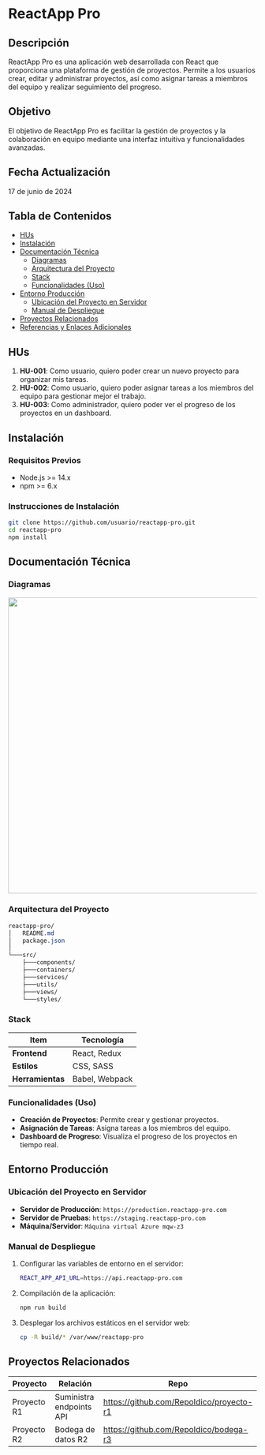 # ReactApp Pro

## Descripción
ReactApp Pro es una aplicación web desarrollada con React que proporciona una plataforma de gestión de proyectos. Permite a los usuarios crear, editar y administrar proyectos, así como asignar tareas a miembros del equipo y realizar seguimiento del progreso.

## Objetivo
El objetivo de ReactApp Pro es facilitar la gestión de proyectos y la colaboración en equipo mediante una interfaz intuitiva y funcionalidades avanzadas.

## Fecha Actualización
17 de junio de 2024

## Tabla de Contenidos
- [HUs](#hus)
- [Instalación](#instalación)
- [Documentación Técnica](#documentación-técnica)
  - [Diagramas](#diagramas)
  - [Arquitectura del Proyecto](#arquitectura-del-proyecto)
  - [Stack](#stack)
  - [Funcionalidades (Uso)](#funcionalidades-uso)
- [Entorno Producción](#entorno-producción)
  - [Ubicación del Proyecto en Servidor](#ubicación-del-proyecto-en-servidor)
  - [Manual de Despliegue](#manual-de-despliegue)
- [Proyectos Relacionados](#proyectos-relacionados)
- [Referencias y Enlaces Adicionales](#referencias-y-enlaces-adicionales)

## HUs
1. **HU-001**: Como usuario, quiero poder crear un nuevo proyecto para organizar mis tareas.
2. **HU-002**: Como usuario, quiero poder asignar tareas a los miembros del equipo para gestionar mejor el trabajo.
3. **HU-003**: Como administrador, quiero poder ver el progreso de los proyectos en un dashboard.

## Instalación
### Requisitos Previos
- Node.js >= 14.x
- npm >= 6.x

### Instrucciones de Instalación
```bash
git clone https://github.com/usuario/reactapp-pro.git
cd reactapp-pro
npm install
```
## Documentación Técnica
### Diagramas
<img src="https://www.gliffy.com/sites/gliffy/files/image/2020-06/uml_2.png" width="600">

### Arquitectura del Proyecto
```css
reactapp-pro/
│   README.md
│   package.json
│
└───src/
    ├───components/
    ├───containers/
    ├───services/
    ├───utils/
    ├───views/
    └───styles/
```
### Stack
|Item |Tecnología|
|------|-----|
|**Frontend**|React, Redux|
|**Estilos**|CSS, SASS|
|**Herramientas**| Babel, Webpack|

### Funcionalidades (Uso)
-   **Creación de Proyectos**: Permite crear y gestionar proyectos.
-   **Asignación de Tareas**: Asigna tareas a los miembros del equipo.
-   **Dashboard de Progreso**: Visualiza el progreso de los proyectos en tiempo real.

## Entorno Producción
### Ubicación del Proyecto en Servidor

-   **Servidor de Producción**: `https://production.reactapp-pro.com`
-   **Servidor de Pruebas**: `https://staging.reactapp-pro.com`
-   **Máquina/Servidor**: `Máquina virtual Azure mqw-z3`

### Manual de Despliegue
1. Configurar las variables de entorno en el servidor:
	```bash
	REACT_APP_API_URL=https://api.reactapp-pro.com
	```
2. Compilación de la aplicación:
	```bash
	npm run build
	```
3. Desplegar los archivos estáticos en el servidor web:
	```bash
	cp -R build/* /var/www/reactapp-pro
	```
## Proyectos Relacionados
|Proyecto|Relación|Repo|
|---|---|---|
|Proyecto R1|Suministra endpoints API|https://github.com/RepoIdico/proyecto-r1|
|Proyecto R2|Bodega de datos R2|https://github.com/RepoIdico/bodega-r3|


